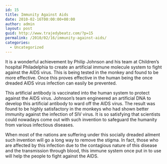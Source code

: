 ```yaml
---
id: 15
title: Immunity Against Aids
date: 2010-02-16T00:00:00+00:00
author: admin
layout: post
guid: http://www.trajedybeatz.com/?p=15
permalink: /2010/02/16/immunity-against-aids/
categories:
  - Uncategorized
---
```

It is a wonderful achievement by Philip Johnson and his team at Children&#8217;s hospital Philadelphia to create an artificial immune molecule system to fight against the AIDS virus. This is being tested in the monkey and found to be more effective. Once this proves effective in the human being the once dreaded AIDS virus infection can easily be prevented.

This artificial antibody is vaccinated into the human system to protect against the AIDS virus. Johnson&#8217;s team engineered an artificial DNA to develop this artificial antibody to ward off the AIDS virus. The result was found to be highly satisfactory in the monkeys who had shown better immunity against the infection of SIV virus. It is so satisfying that scientists could nowadays come out with such invention to safeguard the humanity from various infectious diseases.

When most of the nations are suffering under this socially dreaded ailment such invention will go a long way to remove the stigma. In fact, those who are affected by this infection due to the contagious nature of this disease and the transmission through blood, this immune system once put in to use will help the people to fight against the AIDS.